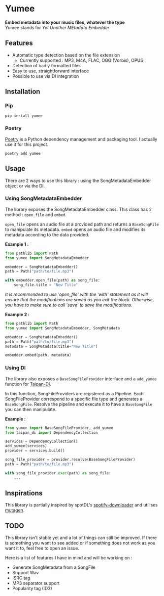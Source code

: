 # Yumee

**Embed metadata into your music files, whatever the type**  
Yumee stands for *Yet Unother MEtadata Embedder*

## Features

- Automatic type detection based on the file extension
    - Currently supported : MP3, M4A, FLAC, OGG (Vorbis), OPUS
- Detection of badly formatted files
- Easy to use, straightforward interface
- Possible to use via DI integration

## Installation

### Pip

```
pip install yumee
```

### Poetry

[Poetry](https://python-poetry.org/) is a Python dependency management and packaging tool. I actually use it for this project.

```
poetry add yumee
```

## Usage

There are 2 ways to use this library : using the SongMetadataEmbedder object or via the DI.

### Using SongMetadataEmbedder

The library exposes the SongMetadataEmbedder class. This class has 2 method : `open_file` and `embed`.

`open_file` opens an audio file at a provided path and returns a `BaseSongFile` to manipulate its metadata. `embed` opens an audio file and modifies its metadata according to the data provided.

**Example 1 :**

```python
from pathlib import Path
from yumee import SongMetadataEmbedder

embedder = SongMetadataEmbedder()
path = Path("path/to/file.mp3")

with embedder.open_file(path) as song_file:
    song_file.title = "New Title"
```

*It is recommended to use 'open_file' with the 'with' statement as it will ensure that the modifications are saved as you exit the block. Otherwise, you have to make sure to call 'save' to save the modifications.*

**Example 2 :**

```python
from pathlib import Path
from yumee import SongMetadataEmbedder, SongMetadata

embedder = SongMetadataEmbedder()
path = Path("path/to/file.mp3")
metadata = SongMetadata(title="New Title")

embedder.embed(path, metadata)
```

### Using DI

The library also exposes a `BaseSongFileProvider` interface and a `add_yumee` function for [Taipan-DI](https://github.com/Billuc/Taipan-DI).

In this function, SongFileProviders are registered as a Pipeline. Each SongFileProvider correspond to a specific file type and generates a `BaseSongFile`. Resolve the pipeline and execute it to have a `BaseSongFile` you can then manipulate.

**Example :**

```python
from yumee import BaseSongFileProvider, add_yumee
from taipan_di import DependencyCollection

services = DependencyCollection()
add_yumee(services)
provider = services.build()

song_file_provider = provider.resolve(BaseSongFileProvider)
path = Path("path/to/file.mp3")

with song_file_provider.exec(path) as song_file:
    ...
```

## Inspirations

This library is partially inspired by spotDL's [spotify-downloader](https://github.com/spotDL/spotify-downloader) and utilises [mutagen](https://mutagen.readthedocs.io/en/latest/).

## TODO

This library isn't stable yet and a lot of things can still be improved.
If there is something you want to see added or if something does not work as you want it to, feel free to open an issue.

Here is a list of features I have in mind and will be working on :

- Generate SongMetadata from a SongFile
- Support Wav
- ISRC tag
- MP3 separator support
- Popularity tag (ID3)
